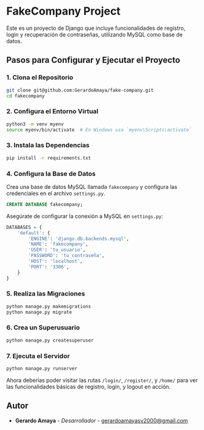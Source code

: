 
# FakeCompany Project

Este es un proyecto de Django que incluye funcionalidades de registro, login y recuperación de contraseñas, utilizando MySQL como base de datos.

## Pasos para Configurar y Ejecutar el Proyecto

### 1. Clona el Repositorio

```bash
git clone git@github.com:GerardoAmaya/fake-company.git
cd fakecompany
```

### 2. Configura el Entorno Virtual

```bash
python3 -m venv myenv
source myenv/bin/activate  # En Windows usa `myenv\Scripts\activate`
```

### 3. Instala las Dependencias

```bash
pip install -r requirements.txt
```

### 4. Configura la Base de Datos

Crea una base de datos MySQL llamada `fakecompany` y configura las credenciales en el archivo `settings.py`.

```sql
CREATE DATABASE fakecompany;
```

Asegúrate de configurar la conexión a MySQL en `settings.py`:

```python
DATABASES = {
    'default': {
        'ENGINE': 'django.db.backends.mysql',
        'NAME': 'fakecompany',
        'USER': 'tu_usuario',
        'PASSWORD': 'tu_contraseña',
        'HOST': 'localhost',
        'PORT': '3306',
    }
}
```

### 5. Realiza las Migraciones

```bash
python manage.py makemigrations
python manage.py migrate
```

### 6. Crea un Superusuario

```bash
python manage.py createsuperuser
```

### 7. Ejecuta el Servidor

```bash
python manage.py runserver
```

Ahora deberías poder visitar las rutas `/login/`, `/register/`, y `/home/` para ver las funcionalidades básicas de registro, login, y logout en acción.

## Autor

- **Gerardo Amaya** - *Desarrollador* - [gerardoamayasv2000@gmail.com](mailto:gerardoamayasv2000@gmail.com)
